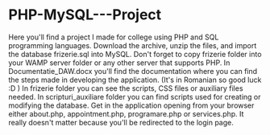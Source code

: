 # PHP-MySQL---Project

Here you'll find a project I made for college using PHP and SQL programming languages.
Download the archive, unzip the files, and import the database frizerie.sql into MySQL. Don't forget to copy frizerie folder into your WAMP server folder or any other server that supports PHP.
In Documentatie_DAW.docx you'll find the documentation where you can find the steps made in developing the application. (It's in Romanian so good luck :D )
In frizerie folder you can see the scripts, CSS files or auxiliary files needed.
In scripturi_auxiliare folder you can find scripts used for creating or modifying the database.
Get in the application opening from your browser either about.php, appointment.php, programare.php or services.php. It really doesn't matter because you'll be redirected to the login page.
